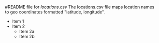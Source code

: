 #README file for *locations.csv*
The locations.csv file maps location names to geo coordinates formatted "latitude, longitude".
* Item 1
* Item 2
  * Item 2a
  * Item 2b